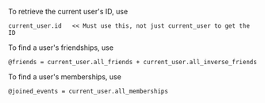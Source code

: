 To retrieve the current user's ID, use

    current_user.id   << Must use this, not just current_user to get the ID

To find a user's friendships, use

    @friends = current_user.all_friends + current_user.all_inverse_friends

To find a user's memberships, use

    @joined_events = current_user.all_memberships